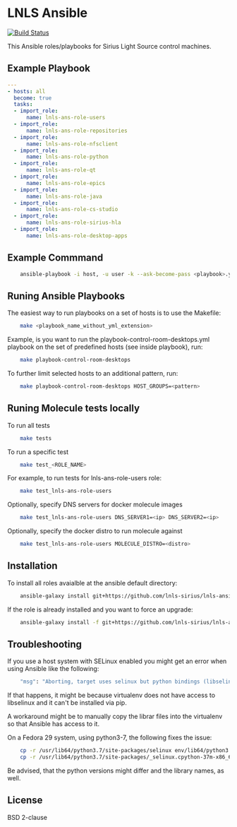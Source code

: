 LNLS Ansible
=======================

[![Build Status](https://travis-ci.org/lnls-sirius/lnls-ansible.svg)](https://travis-ci.org/lnls-sirius/lnls-ansible)

This Ansible roles/playbooks for Sirius Light Source control machines.

## Example Playbook

```yaml
---
- hosts: all
  become: true
  tasks:
  - import_role:
      name: lnls-ans-role-users
  - import_role:
      name: lnls-ans-role-repositories
  - import_role:
      name: lnls-ans-role-nfsclient
  - import_role:
      name: lnls-ans-role-python
  - import_role:
      name: lnls-ans-role-qt
  - import_role:
      name: lnls-ans-role-epics
  - import_role:
      name: lnls-ans-role-java
  - import_role:
      name: lnls-ans-role-cs-studio
  - import_role:
      name: lnls-ans-role-sirius-hla
  - import_role:
      name: lnls-ans-role-desktop-apps
```

## Example Commmand

```bash
    ansible-playbook -i host, -u user -k --ask-become-pass <playbook>.yml
```
## Runing Ansible Playbooks

The easiest way to run playbooks on a set of hosts is to use the Makefile:

```bash
    make <playbook_name_without_yml_extension>
```

Example, is you want to run the playbook-control-room-desktops.yml playbook
on the set of predefined hosts (see inside playbook), run:

```bash
    make playbook-control-room-desktops
```

To further limit selected hosts to an additional pattern, run:

```bash
    make playbook-control-room-desktops HOST_GROUPS=<pattern>
```

## Runing Molecule tests locally

To run all tests

```bash
    make tests
```

To run a specific test

```bash
    make test_<ROLE_NAME>
```

For example, to run tests for lnls-ans-role-users role:

```bash
    make test_lnls-ans-role-users
```

Optionally, specify DNS servers for docker molecule images

```bash
    make test_lnls-ans-role-users DNS_SERVER1=<ip> DNS_SERVER2=<ip>
```

Optionally, specify the docker distro to run molecule against

```bash
    make test_lnls-ans-role-users MOLECULE_DISTRO=<distro>
```

## Installation

To install all roles avaialble at the ansible default directory:

```bash
    ansible-galaxy install git+https://github.com/lnls-sirius/lnls-ansible,master
```

If the role is already installed and you want to force an upgrade:


```bash
    ansible-galaxy install -f git+https://github.com/lnls-sirius/lnls-ansible,master
```

## Troubleshooting

If you use a host system with SELinux enabled you might get an error when using
Ansible like the following:

```bash
    "msg": "Aborting, target uses selinux but python bindings (libselinux-python) aren't installed!"
```

If that happens, it might be because virtualenv does not have access to libselinux
and it can't be installed via pip.

A workaround might be to manually copy the librar files into the virtualenv
so that Ansible has access to it.

On a Fedora 29 system, using python3-7, the following fixes the issue:

```bash
    cp -r /usr/lib64/python3.7/site-packages/selinux env/lib64/python3.7/site-packages/
    cp -r /usr/lib64/python3.7/site-packages/_selinux.cpython-37m-x86_64-linux-gnu.so env/lib64/python3.7/site-packages/
```

Be advised, that the python versions might differ and the library names, as well.

## License

BSD 2-clause
